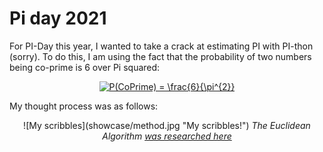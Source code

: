 # Pi day 2021
For PI-Day this year, I wanted to take a crack at estimating PI with PI-thon (sorry). To do this, I am using the fact that the probability of two numbers being co-prime is 6 over Pi squared:
<p align ="center"><a href = "https://en.wikipedia.org/wiki/Coprime_integers"><img src="https://latex.codecogs.com/gif.latex?P(Coprime)&space;=&space;\frac{6}{\pi^{2}}" title="P(CoPrime) = \frac{6}{\pi^{2}}"></a></p>
My thought process was as follows: 
<p align = "center">
![My scribbles](showcase/method.jpg "My scribbles!")
<i>The Euclidean Algorithm <a href = "https://mathworld.wolfram.com/EuclideanAlgorithm.html">was researched here</a></i>
</p>

